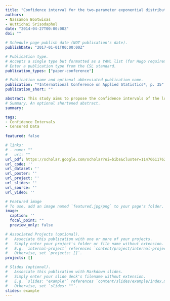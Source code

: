 ```yaml
---
title: "Confidence interval for the two-parameter exponential distribution based on the double type II censored data"
authors:
- Nassamon Bootwisas
- Wuttichai Srisodaphol
date: "2014-04-27T00:00:00Z"
doi: ""

# Schedule page publish date (NOT publication's date).
publishDate: "2017-01-01T00:00:00Z"

# Publication type.
# Accepts a single type but formatted as a YAML list (for Hugo requirements).
# Enter a publication type from the CSL standard.
publication_types: ["paper-conference"]

# Publication name and optional abbreviated publication name.
publication: "*International Conference on Applied Statistics*, p. 35"
publication_short: ""

abstract: This study aims to propose the confidence intervals of the location parameter and the scale parameter for the two-parameter exponential distribution based on double Type II censored data which is the confidence intervals that use Jackknife method to adjust the confidence intervals of Fauzy (2004). Coverage probability and interval width are criteria to compare the efficiency of the confidence intervals. The results of simulation study show that proposed confidence interval is better than Faucy’s confidence interval for the scale parameter. For the location parameter, these two confidence intervals perform poorly in term of the coverage probability which is lower to nominal level. In the results of real data sets show that the proposed confidence intervals have shorter interval width than Faucy’s confidence intervals for the location parameter and the scale parameter.
# Summary. An optional shortened abstract.
summary:

tags:
- Confidence Intervals
- Censored Data
  
featured: false

# links:
# - name: ""
#   url: ""
url_pdf: https://scholar.google.com/scholar?oi=bibs&cluster=11476611762890203962&btnI=1&hl=en
url_code: ''
url_dataset: ''
url_poster: ''
url_project: ''
url_slides: ''
url_source: ''
url_video: ''

# Featured image
# To use, add an image named `featured.jpg/png` to your page's folder. 
image:
  caption: ''
  focal_point: ""
  preview_only: false

# Associated Projects (optional).
#   Associate this publication with one or more of your projects.
#   Simply enter your project's folder or file name without extension.
#   E.g. `internal-project` references `content/project/internal-project/index.md`.
#   Otherwise, set `projects: []`.
projects: []

# Slides (optional).
#   Associate this publication with Markdown slides.
#   Simply enter your slide deck's filename without extension.
#   E.g. `slides: "example"` references `content/slides/example/index.md`.
#   Otherwise, set `slides: ""`.
slides: example
---
```

